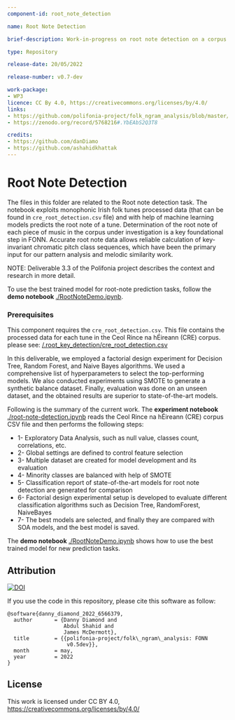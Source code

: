 ```yaml
---
component-id: root_note_detection

name: Root Note Detection

brief-description: Work-in-progress on root note detection on a corpus of monophonic Irish folk tunes.

type: Repository

release-date: 20/05/2022

release-number: v0.7-dev

work-package: 
- WP3
licence: CC By 4.0, https://creativecommons.org/licenses/by/4.0/
links:
- https://github.com/polifonia-project/folk_ngram_analysis/blob/master/root_note_detection/root_note_detection.ipynb
- https://zenodo.org/record/5768216#.YbEAbS2Q3T8

credits:
- https://github.com/danDiamo
- https://github.com/ashahidkhattak
---
```



# Root Note Detection

The files in this folder are related to the Root note detection task. The notebook exploits monophonic Irish folk tunes processed data (that can be found in ```cre_root_detection.csv``` file) and with help of machine learning models predicts the root note of a tune. Determination of the root note of each piece of music in the corpus under investigation is a key foundational step in FONN. Accurate root note data allows reliable calculation of key-invariant chromatic pitch class sequences, which have been the primary input for our pattern analysis and melodic similarity work.

NOTE: Deliverable 3.3 of the Polifonia project describes the context and research in more detail.

To use the best trained model for root-note prediction tasks, follow the **demo notebook** [./RootNoteDemo.ipynb](https://github.com/polifonia-project/folk_ngram_analysis/blob/master/root_note_detection/RootNoteDemo.ipynb).


### Prerequisites
This component requires the ```cre_root_detection.csv```. This file contains the processed data for each tune in the Ceol Rince na hÉireann (CRE) corpus. please see: [/.root_key_detection/cre_root_detection.csv](https://github.com/polifonia-project/folk_ngram_analysis/blob/master/root_note_detection/cre_root_detection.csv)


In this deliverable, we employed a factorial design experiment for Decision Tree, Random Forest, and Naive Bayes algorithms. We used a comprehensive list of hyperparameters to select the top-performing models. We also conducted experiments using SMOTE to generate a synthetic balance dataset. Finally, evaluation was done on an unseen dataset, and the obtained results are superior to state-of-the-art models. 

Following is the summary of the current work. The **experiment notebook** [./root-note-detection.ipynb](https://github.com/polifonia-project/folk_ngram_analysis/blob/master/root_note_detection/root-note-detection.ipynb) reads the Ceol Rince na hÉireann (CRE) corpus CSV file and then performs the following steps:

* 1- Exploratory Data Analysis, such as null value, classes count, correlations, etc. 
* 2- Global settings are defined to control feature selection
* 3- Multiple dataset are created for model development and its evaluation
* 4- Minority classes are balanced with help of SMOTE
* 5- Classification report of state-of-the-art models for root note detection are generated for comparison
* 6- Factorial design experimental setup is developed to evaluate different classification algorithms such as  Decision Tree, RandomForest, NaiveBayes 
* 7- The best models are selected, and finally they are compared with SOA models, and the best model is saved.

The **demo notebook** [./RootNoteDemo.ipynb](https://github.com/polifonia-project/folk_ngram_analysis/blob/master/root_note_detection/RootNoteDemo.ipynb) shows how to use the best trained model for new prediction tasks.

##  Attribution

[![DOI](https://zenodo.org/badge/427469033.svg)](https://zenodo.org/badge/latestdoi/427469033)

If you use the code in this repository, please cite this software as follow: 
```
@software{danny_diamond_2022_6566379,
  author       = {Danny Diamond and
                  Abdul Shahid and
                  James McDermott},
  title        = {{polifonia-project/folk\_ngram\_analysis: FONN 
                   v0.5dev}},
  month        = may,
  year         = 2022
}
```

## License
This work is licensed under CC BY 4.0, https://creativecommons.org/licenses/by/4.0/
